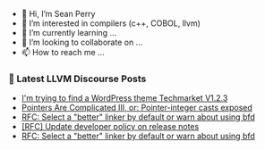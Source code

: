 - 👋 Hi, I’m Sean Perry
- 👀 I’m interested in compilers (c++, COBOL, llvm)
- 🌱 I’m currently learning ...
- 💞️ I’m looking to collaborate on ...
- 📫 How to reach me ...

<!---
s66perry/s66perry is a ✨ special ✨ repository because its `README.md` (this file) appears on your GitHub profile.
You can click the Preview link to take a look at your changes.
--->
### 📕 Latest LLVM Discourse Posts

<!-- DISCOURSE-LLVM:START -->
- [I&#39;m trying to find a WordPress theme Techmarket V1.2.3](https://discourse.llvm.org/t/im-trying-to-find-a-wordpress-theme-techmarket-v1-2-3/61901#post_1)
- [Pointers Are Complicated III, or: Pointer-integer casts exposed](https://discourse.llvm.org/t/pointers-are-complicated-iii-or-pointer-integer-casts-exposed/61683#post_16)
- [RFC: Select a &quot;better&quot; linker by default or warn about using bfd](https://discourse.llvm.org/t/rfc-select-a-better-linker-by-default-or-warn-about-using-bfd/61899#post_2)
- [[RFC] Update developer policy on release notes](https://discourse.llvm.org/t/rfc-update-developer-policy-on-release-notes/61856#post_20)
- [RFC: Select a &quot;better&quot; linker by default or warn about using bfd](https://discourse.llvm.org/t/rfc-select-a-better-linker-by-default-or-warn-about-using-bfd/61899#post_1)
<!-- DISCOURSE-LLVM:END -->

